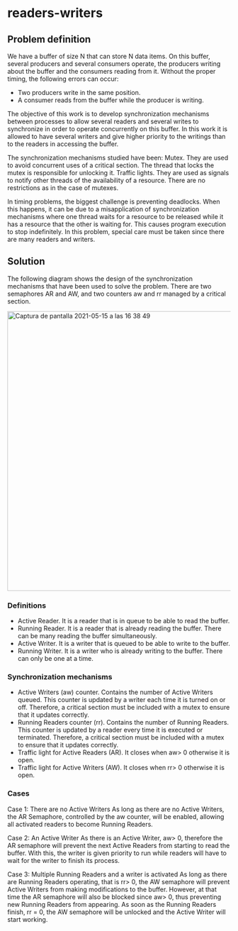 # readers-writers

## Problem definition
We have a buffer of size N that can store N data items. On this buffer, several producers and several consumers operate, the producers writing about the buffer and the consumers reading from it. Without the proper timing, the following errors can occur:
- Two producers write in the same position.
- A consumer reads from the buffer while the producer is writing.

The objective of this work is to develop synchronization mechanisms between processes to allow several readers and several writes to synchronize in order to operate concurrently on this buffer. In this work it is allowed to have several writers and give higher priority to the writings than to the readers in accessing the buffer.

The synchronization mechanisms studied have been:
Mutex. They are used to avoid concurrent uses of a critical section. The thread that locks the mutex is responsible for unlocking it.
Traffic lights. They are used as signals to notify other threads of the availability of a resource. There are no restrictions as in the case of mutexes.

In timing problems, the biggest challenge is preventing deadlocks. When this happens, it can be due to a misapplication of synchronization mechanisms where one thread waits for a resource to be released while it has a resource that the other is waiting for. This causes program execution to stop indefinitely. In this problem, special care must be taken since there are many readers and writers.

## Solution
The following diagram shows the design of the synchronization mechanisms that have been used to solve the problem. There are two semaphores AR and AW, and two counters aw and rr managed by a critical section.

<img width="631" alt="Captura de pantalla 2021-05-15 a las 16 38 49" src="https://user-images.githubusercontent.com/62698658/118727830-51c68000-b82b-11eb-8c44-851289ff48fc.png">

### Definitions
- Active Reader. It is a reader that is in queue to be able to read the buffer.
- Running Reader. It is a reader that is already reading the buffer. There can be many reading the buffer simultaneously.
- Active Writer. It is a writer that is queued to be able to write to the buffer.
- Running Writer. It is a writer who is already writing to the buffer. There can only be one at a time.

### Synchronization mechanisms
- Active Writers (aw) counter. Contains the number of Active Writers queued. This counter is updated by a writer each time it is turned on or off. Therefore, a critical section must be included with a mutex to ensure that it updates correctly.
- Running Readers counter (rr). Contains the number of Running Readers. This counter is updated by a reader every time it is executed or terminated. Therefore, a critical section must be included with a mutex to ensure that it updates correctly.
- Traffic light for Active Readers (AR). It closes when aw> 0 otherwise it is open.
- Traffic light for Active Writers (AW). It closes when rr> 0 otherwise it is open.

### Cases
Case 1: There are no Active Writers
As long as there are no Active Writers, the AR Semaphore, controlled by the aw counter, will be enabled, allowing all activated readers to become Running Readers.

Case 2: An Active Writer
As there is an Active Writer, aw> 0, therefore the AR semaphore will prevent the next Active Readers from starting to read the buffer. With this, the writer is given priority to run while readers will have to wait for the writer to finish its process.

Case 3: Multiple Running Readers and a writer is activated
As long as there are Running Readers operating, that is rr> 0, the AW semaphore will prevent Active Writers from making modifications to the buffer. However, at that time the AR semaphore will also be blocked since aw> 0, thus preventing new Running Readers from appearing. As soon as the Running Readers finish, rr = 0, the AW semaphore will be unlocked and the Active Writer will start working.
